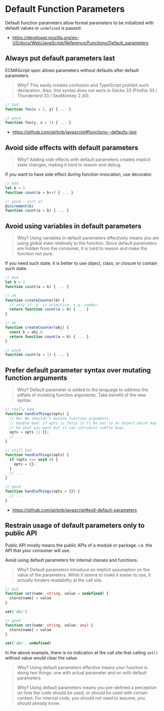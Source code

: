 # Default Function Parameters

Default function parameters allow formal parameters to be initialized with default values or `undefined` is passed.

- <https://developer.mozilla.org/en-US/docs/Web/JavaScript/Reference/Functions/Default_parameters>

## Always put default parameters last

ECMAScript spec allows parameters without defaults after default parameters.

> Why? This easily creates confusion and TypeScript prohibit such declaration.
Also, this syntax does not work in Gecko 33 (Firefox 33 / Thunderbird 33 / SeaMonkey 2.30).

```js
// bad
function foo(x = 1, y) { ... }

// good
function foo(y, x = 1) { ... }
```

- <https://github.com/airbnb/javascript#functions--defaults-last>

## Avoid side effects with default parameters

> Why? Adding side effects with default parameters creates implicit state changes,
making it hard to reason and debug.

If you want to have side effect during function invocation, use decorator.

```js
// bad
let b = 1
function count(a = b++) { ... }

// good - sort of
@increment(b)
function count(a = b) { ... }
```

## Avoid using variables in default parameters

> Why? Using variables in default parameters effectively means you are using global state relatively to the function.
Since default parameters are hidden from the consumer, it is hard to reason and make the function not pure.

If you need such state, it is better to use object, class, or closure to contain such state.

```js
// bad
let b = 1
function count(a = b) { ... }

// ok
function createCounter(b) {
  // only if `b` is primitive, e.g. number.
  return function count(a = b) { ... }
}

// ok
function createCounter(obj) {
  const b = obj.b
  return function count(a = b) { ... }
}

// good
function count(a = 1) { ... }
```

## Prefer default parameter syntax over mutating function arguments

> Why? Default parameter is added to the language to address the pitfalls of mutating function arguments.
Take benefit of the new syntax.

```js
// really bad
function handleThings(opts) {
  // No! We shouldn’t mutate function arguments.
  // Double bad: if opts is falsy it'll be set to an object which may
  // be what you want but it can introduce subtle bugs.
  opts = opts || {};
  // ...
}

// still bad
function handleThings(opts) {
  if (opts === void 0) {
    opts = {};
  }
  // ...
}

// good
function handleThings(opts = {}) {
  // ...
}
```

- <https://github.com/airbnb/javascript#es6-default-parameters>

## Restrain usage of default parameters only to public API

Public API mostly means the public APIs of a module or package.
i.e. the API that your consumer will use.

Avoid using default parameters for internal classes and functions.

> Why? Default parameters introduce an implicit assumption on the value of the parameters.
While it seems to make it easier to use, it actually hinders readability at the call site.

```ts
// bad
function set(name: string, value = undefined) {
  store[name] = value
}

set('abc')

// good
function set(name: string, value: any) {
  store[name] = value
}

set('abc', undefined)
```

In the above example, there is no indication at the call site that calling `set()` without value would clear the value.

> Why? Using default parameters effective means your function is doing two things:
one with actual parameter and on with default parameters.
>
> Why? Using default parameters means you pre-defined a perception on how the code should be used,
or should be used with certain context.
For internal code, you should not need to assume, you should already know.
